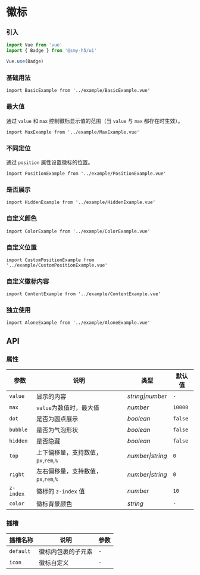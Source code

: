 # 徽标

### 引入

```js
import Vue from 'vue'
import { Badge } from '@smy-h5/ui'

Vue.use(Badge)
```

### 基础用法

```demo
import BasicExample from '../example/BasicExample.vue'
```

### 最大值

通过 `value` 和 `max` 控制徽标显示值的范围（当 `value` 与 `max` 都存在时生效）。

```demo
import MaxExample from '../example/MaxExample.vue'
```

### 不同定位

通过 `position` 属性设置徽标的位置。

```demo
import PositionExample from '../example/PositionExample.vue'
```

### 是否展示

```demo
import HiddenExample from '../example/HiddenExample.vue'
```

### 自定义颜色

```demo
import ColorExample from '../example/ColorExample.vue'
```

### 自定义位置

```demo
import CustomPositionExample from '../example/CustomPositionExample.vue'
```

### 自定义徽标内容

```demo
import ContentExample from '../example/ContentExample.vue'
```

### 独立使用

```demo
import AloneExample from '../example/AloneExample.vue'
```

## API

### 属性

| 参数      | 说明                                 | 类型             | 默认值  |
| --------- | ------------------------------------ | ---------------- | ------- |
| `value`   | 显示的内容                           | _string\|number_ | `-`     |
| `max`     | `value`为数值时，最大值              | _number_         | `10000` |
| `dot`     | 是否为圆点展示                       | _boolean_        | `false` |
| `bubble`  | 是否为气泡形状                       | _boolean_        | `false` |
| `hidden`  | 是否隐藏                             | _boolean_        | `false` |
| `top`     | 上下偏移量，支持数值，`px`,`rem`,`%` | _number\|string_ | `0`     |
| `right`   | 左右偏移量，支持数值，`px`,`rem`,`%` | _number\|string_ | `0`     |
| `z-index` | 徽标的 `z-index` 值                  | _number_         | `10`    |
| `color`   | 徽标背景颜色                         | _string_         | `-`     |

### 插槽

| 插槽名称  | 说明               | 参数 |
| --------- | ------------------ | ---- |
| `default` | 徽标内包裹的子元素 | `-`  |
| `icon`    | 徽标自定义         | `-`  |

